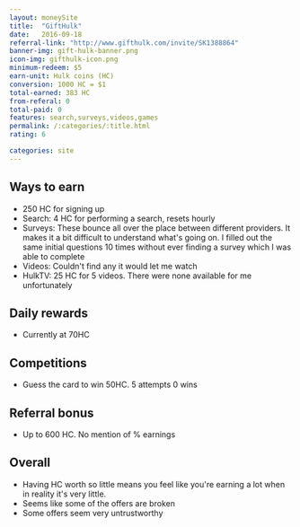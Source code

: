 ```yaml
---
layout: moneySite
title:  "GiftHulk"
date:   2016-09-18
referral-link: "http://www.gifthulk.com/invite/SK1388864"
banner-img: gift-hulk-banner.png
icon-img: gifthulk-icon.png
minimum-redeem: $5
earn-unit: Hulk coins (HC)
conversion: 1000 HC = $1
total-earned: 383 HC
from-referal: 0
total-paid: 0
features: search,surveys,videos,games
permalink: /:categories/:title.html
rating: 6

categories: site
---
```



Ways to earn
---

* 250 HC for signing up
* Search: 4 HC for performing a search, resets hourly
* Surveys: These bounce all over the place between different providers. It makes it a bit difficult to understand what's going on. I filled out the same initial questions 10 times without ever finding a survey which I was able to complete
* Videos: Couldn't find any it would let me watch
* HulkTV: 25 HC for 5 videos. There were none available for me unfortunately

Daily rewards
---

* Currently at 70HC

Competitions
------

* Guess the card to win 50HC. 5 attempts 0 wins


Referral bonus
--------

* Up to 600 HC. No mention of % earnings

Overall
-------

* Having HC worth so little means you feel like you're earning a lot when in reality it's very little.
* Seems like some of the offers are broken
* Some offers seem very untrustworthy




